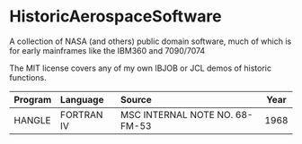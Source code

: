 # HistoricAerospaceSoftware
A collection of NASA (and others) public domain software, much of which is for early mainframes like the IBM360 and 7090/7074

The MIT license covers any of my own IBJOB or JCL demos of historic functions.

|Program	|Language	|Source							|Year	|
|:---		|:---		|:---							|:----:	|	
|HANGLE		|FORTRAN IV	|MSC INTERNAL NOTE NO. 68-FM-53				|1968	|
